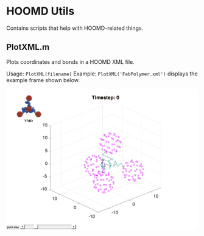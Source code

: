 # HOOMD Utils

Contains scripts that help with HOOMD-related things.

## PlotXML.m

Plots coordinates and bonds in a HOOMD XML file.

Usage: `PlotXML(filename)`
Example: `PlotXML('FabPolymer.xml')` displays the example frame shown below.

![Fab Polymer](FabPolymer.png)
